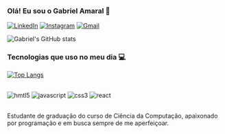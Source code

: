 ### Olá! Eu sou o Gabriel Amaral 👋

[![LinkedIn](https://img.shields.io/badge/LinkedIn-0077B5?style=for-the-badge&logo=linkedin&logoColor=white)](https://www.linkedin.com/in/gabriel-amaral-1a8954207/)
[![Instagram](https://img.shields.io/badge/Instagram-E4405F?style=for-the-badge&logo=instagram&logoColor=white)](https://www.instagram.com/gabsaamaral_)
[![Gmail](https://img.shields.io/badge/Gmail-D14836?style=for-the-badge&logo=gmail&logoColor=white)](gabrielduarte1405@gmail.com)

![Gabriel's GitHub stats](https://github-readme-stats.vercel.app/api?username=gabeamaral&show_icons=true&theme=tokyonight)

### Tecnologias que uso no meu dia 💻

[![Top Langs](https://github-readme-stats.vercel.app/api/top-langs/?username=gabeamaral)](https://github.com/gabeamaral/github-readme-stats)

<div style="display: inline_block"><br/>
  <img aling="center" alt="hmtl5" src="https://img.shields.io/badge/HTML5-E34F26?style=for-the-badge&logo=html5&logoColor=white">
  <img aling="center" alt="javascript" src="https://img.shields.io/badge/JavaScript-323330?style=for-the-badge&logo=javascript&logoColor=F7DF1E">
  <img aling="center" alt="css3" src="https://img.shields.io/badge/CSS3-1572B6?style=for-the-badge&logo=css3&logoColor=white">
  <img aling="center" alt="react" src="https://img.shields.io/badge/React-20232A?style=for-the-badge&logo=react&logoColor=61DAFB">
</div><br/>

Estudante de graduação do curso de Ciência da Computação, apaixonado por programação e em busca sempre de me aperfeiçoar.
